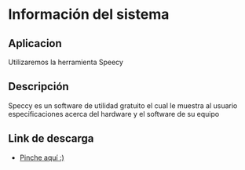 # Información del sistema

## Aplicacion
Utilizaremos la herramienta Speecy
## Descripción
Speccy es un software de utilidad gratuito el cual le muestra al usuario especificaciones acerca del hardware y el software de su equipo
## Link de descarga
- [Pinche aquí :)](https://www.ccleaner.com/es-es/speccy)

